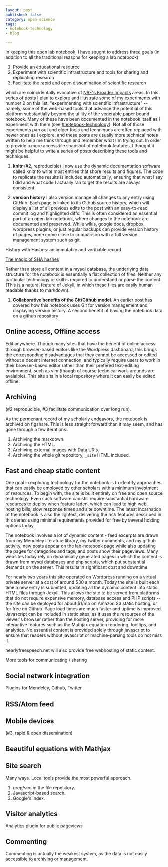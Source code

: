 ```yaml
---
layout: post
published: false
category: open-science
tags: 
- notebook-technology
- blog

---
```



In keeping this open lab notebook, I have sought to address three goals (in addition to all the traditional reasons for keeping a lab notebook)

1. Provide an educational resource
2. Experiment with scientific infrastructure and tools for sharing and replicating research
3. Facilitate the rapid and open dissemination of scientific research

which are coincidentally evocative of [NSF's Broader Impacts](http://www.nsf.gov/pubs/2007/nsf07046/nsf07046.jsp) areas.  In this series of posts I plan to explore and illustrate some of my experiments with number 2 on this list, "experimenting with scientific infrastructure" -- namely, some of the web-based tools that advance the potential of this platform substantially beyond the utility of the venerable paper bound notebook.  Many of these have been documented in the notebook itself as I experiment with them (see [#notebook-technology](http://www.carlboettiger.info/tags.html#notebook-technology)).  Not all of those experiments pan out and older tools and techniques are often replaced with newer ones as I explore, and these posts are usually more technical notes written to help me think through and remember what I'm trying out.  In order to provide a more accessible snapshot of notebook features, I thought it might be helpful to write a series of posts describing these tools and techniques.  



1. **knitr**  (#2, reproducible) I now use the dynamic documentation software called knitr to write most entries that shore results and figures. The code to replicate the results is included automatically, ensuring that what I say I did and what code I actually ran to get the results are always consistent. 

1. **version history** I also version manage all changes to any entry using GitHub. Each page is linked to its Github source history, which will display a list of all previous edits to the post with an easy-to-read commit log and highlighted diffs.  This is often considered an essential part of an open lab notebook, where changes to the notebook are documented and preserved.  While wikis, google docs, dropbox, wordpress plugins, or just regular backups can provide version history of pages, none come close to comparison with a full version management system such as git. 

History with Hashes: an immutable and verifiable record

[The magic of SHA hashes](http://www-cs-students.stanford.edu/~blynn/gitmagic/ch08.html) 

Rather than store all content in a mysql database, the underlying data structure for the notebook is essentially a flat collection of files.  Neither any particular technology or skill is required to understand or parse the content.  (This is a natural feature of Jekyll, in which these files are easily human readable thanks to markdown).  

1. **Collaborative benefits of the Git/Github model**.  An earlier post has covered how this notebook uses Git for version management and displaying version history. A second benefit of having the notebook data on a github repository  





Online access, Offline access
-----------------------------


Edit anywhere.  Though many sites that have the benefit of online access through browser-based editors like the Wordpress dashboard, this brings the corresponding disadvantages that they cannot be accessed or edited without a decent internet connection, and typically require users to work in their browser-based editor rather than their prefered text-editing environment, such as vim (though of course technical work-arounds are avaialble).  This site sits in a local repository where it can easily be edited offline.  





Archiving
---------

(#2 reproducible, #3 facilitate communication over long run).  

As the permenant record of my scholarly endeavors, the notebook is archived on figshare.  This is less straight forward than it may seem, and has gone through a few iterations: 

1. Archiving the markdown. 
2. Archiving the HTML.  
3. Archiving external images with Data URIs.  
4. Archiving the whole git repository, `_site` HTML included.  



Fast and cheap static content
-----------------------------

One goal in exploring technology for the notebook is to identify approaches that can easily be employed by other scholars with a minimum investment of resources.  To begin with, the site is built entirely on free and open source technology.  Even such software can still require substantial hardware resources to deploy when feature laden, which can lead to high web hosting bills, slow response times and site downtime.  The latest incarnation of the notebook is also the lightest, delivering the rich features described in this series using minimal requirements provided for free by several hosting options today.  

The notebook involves a lot of dynamic content - feed excerpts are drawn from my Mendeley literature library, my twitter comments, and my github activity, new posts appear on the lab-notebook page while also updating the pages for categories and tags, and posts show their pageviews.  Many websites today rely on dynamically generated pages in which the content is drawn from mysql databases and php scripts, which put substantial demands on the server.  This results in significant cost and downtime.  


For nearly two years this site operated on Wordpress running on a virtual private server at a cost of around $30 a month.  Today the site is built each time a new entry is submitted, updating all the dynamic content into static HTML files through Jekyll.  This allows the site to be served from platforms that do not require expensive memory, database access and PHP scripts -- the site can be deployed for about $1/mo on Amazon S3 static hosting, or for free on Github. Page load times are much faster and uptime is improved.  Javascript can be included in static sites, as it uses the resources of the viewer's browser rather than the hosting server, providing for more interactive features such as the Mathjax equation rendering, tooltips, and analytics.  No essential content is provided solely through javascript to ensure that readers without javascript or machine-parsing tools do not miss it.   

nearlyfreespeech.net will also provide free webhosting of static content.  

More tools for communicating / sharing


Social network integration
--------------------------

Plugins for Mendeley, Github, Twitter


RSS/Atom feed
-------------


Mobile devices 
--------------

(#3, rapid & open dissemination)  

Beautiful equations with Mathjax
--------------------------------


Site search
-----------

Many ways.  Local tools provide the most powerful approach.  

1. grep/sed in the file repository.  
2. Javascript-based search.  
3. Google's index.  


Visitor analytics
-----------------

Analytics plugin for public pageviews


Commenting
----------

Commenting is actually the weakest system, as the data is not easily accessible to archiving or management.  
